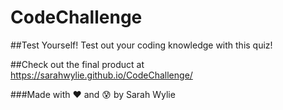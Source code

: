# CodeChallenge

##Test Yourself!
Test out your coding knowledge with this quiz!

##Check out the final product at https://sarahwylie.github.io/CodeChallenge/

###Made with :heart: and :cold_sweat: by Sarah Wylie
